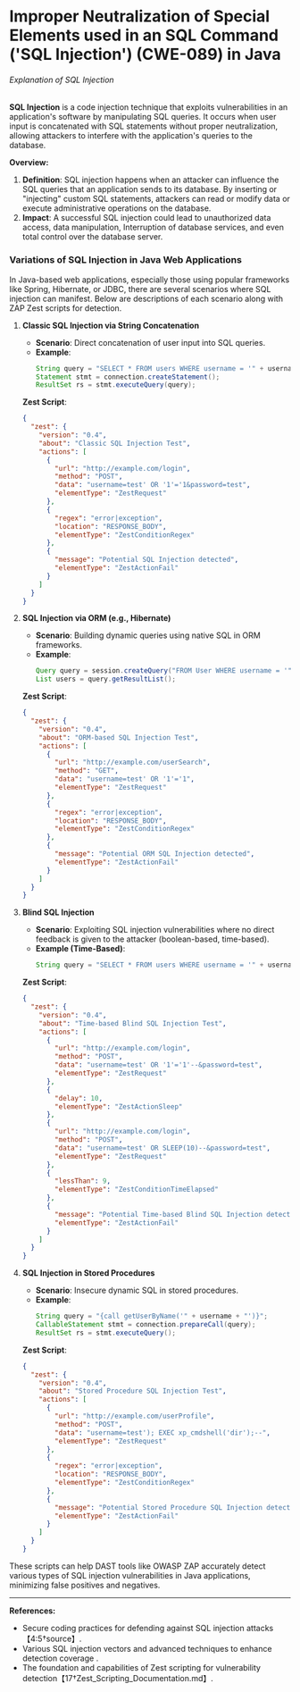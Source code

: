 # Improper Neutralization of Special Elements used in an SQL Command ('SQL Injection') (CWE-089) in Java

###### Explanation of SQL Injection

**SQL Injection** is a code injection technique that exploits vulnerabilities in an application's software by manipulating SQL queries. It occurs when user input is concatenated with SQL statements without proper neutralization, allowing attackers to interfere with the application's queries to the database.

**Overview:**
1. **Definition**: SQL injection happens when an attacker can influence the SQL queries that an application sends to its database. By inserting or "injecting" custom SQL statements, attackers can read or modify data or execute administrative operations on the database.
2. **Impact**: A successful SQL injection could lead to unauthorized data access, data manipulation, Interruption of database services, and even total control over the database server.

### Variations of SQL Injection in Java Web Applications

In Java-based web applications, especially those using popular frameworks like Spring, Hibernate, or JDBC, there are several scenarios where SQL injection can manifest. Below are descriptions of each scenario along with ZAP Zest scripts for detection.

1. **Classic SQL Injection via String Concatenation**
   - **Scenario**: Direct concatenation of user input into SQL queries.
   - **Example**:
     ```java
     String query = "SELECT * FROM users WHERE username = '" + username + "' AND password = '" + password + "'";
     Statement stmt = connection.createStatement();
     ResultSet rs = stmt.executeQuery(query);
     ```

   **Zest Script**:
   ```json
   {
     "zest": {
       "version": "0.4",
       "about": "Classic SQL Injection Test",
       "actions": [
         {
           "url": "http://example.com/login",
           "method": "POST",
           "data": "username=test' OR '1'='1&password=test",
           "elementType": "ZestRequest"
         },
         {
           "regex": "error|exception",
           "location": "RESPONSE_BODY",
           "elementType": "ZestConditionRegex"
         },
         {
           "message": "Potential SQL Injection detected",
           "elementType": "ZestActionFail"
         }
       ]
     }
   }
   ```

2. **SQL Injection via ORM (e.g., Hibernate)**
   - **Scenario**: Building dynamic queries using native SQL in ORM frameworks.
   - **Example**:
     ```java
     Query query = session.createQuery("FROM User WHERE username = '" + username + "'");
     List users = query.getResultList();
     ```

   **Zest Script**:
   ```json
   {
     "zest": {
       "version": "0.4",
       "about": "ORM-based SQL Injection Test",
       "actions": [
         {
           "url": "http://example.com/userSearch",
           "method": "GET",
           "data": "username=test' OR '1'='1",
           "elementType": "ZestRequest"
         },
         {
           "regex": "error|exception",
           "location": "RESPONSE_BODY",
           "elementType": "ZestConditionRegex"
         },
         {
           "message": "Potential ORM SQL Injection detected",
           "elementType": "ZestActionFail"
         }
       ]
     }
   }
   ```

3. **Blind SQL Injection**
   - **Scenario**: Exploiting SQL injection vulnerabilities where no direct feedback is given to the attacker (boolean-based, time-based).
   - **Example (Time-Based)**:
     ```java
     String query = "SELECT * FROM users WHERE username = '" + username + "'";
     ```

   **Zest Script**:
   ```json
   {
     "zest": {
       "version": "0.4",
       "about": "Time-based Blind SQL Injection Test",
       "actions": [
         {
           "url": "http://example.com/login",
           "method": "POST",
           "data": "username=test' OR '1'='1'--&password=test",
           "elementType": "ZestRequest"
         },
         {
           "delay": 10,
           "elementType": "ZestActionSleep"
         },
         {
           "url": "http://example.com/login",
           "method": "POST",
           "data": "username=test' OR SLEEP(10)--&password=test",
           "elementType": "ZestRequest"
         },
         {
           "lessThan": 9,
           "elementType": "ZestConditionTimeElapsed"
         },
         {
           "message": "Potential Time-based Blind SQL Injection detected",
           "elementType": "ZestActionFail"
         }
       ]
     }
   }
   ```

4. **SQL Injection in Stored Procedures**
   - **Scenario**: Insecure dynamic SQL in stored procedures.
   - **Example**:
     ```java
     String query = "{call getUserByName('" + username + "')}";
     CallableStatement stmt = connection.prepareCall(query);
     ResultSet rs = stmt.executeQuery();
     ```

   **Zest Script**:
   ```json
   {
     "zest": {
       "version": "0.4",
       "about": "Stored Procedure SQL Injection Test",
       "actions": [
         {
           "url": "http://example.com/userProfile",
           "method": "POST",
           "data": "username=test'); EXEC xp_cmdshell('dir');--",
           "elementType": "ZestRequest"
         },
         {
           "regex": "error|exception",
           "location": "RESPONSE_BODY",
           "elementType": "ZestConditionRegex"
         },
         {
           "message": "Potential Stored Procedure SQL Injection detected",
           "elementType": "ZestActionFail"
         }
       ]
     }
   }
   ```

These scripts can help DAST tools like OWASP ZAP accurately detect various types of SQL injection vulnerabilities in Java applications, minimizing false positives and negatives.

---

**References:**
- Secure coding practices for defending against SQL injection attacks【4:5†source】.
- Various SQL injection vectors and advanced techniques to enhance detection coverage  .
- The foundation and capabilities of Zest scripting for vulnerability detection【17†Zest_Scripting_Documentation.md】.